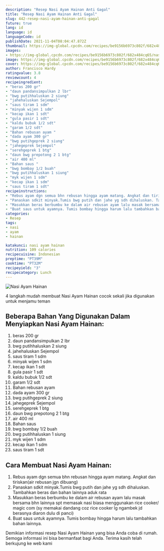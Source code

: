 ```yaml
---
description: "Resep Nasi Ayam Hainan Anti Gagal"
title: "Resep Nasi Ayam Hainan Anti Gagal"
slug: 442-resep-nasi-ayam-hainan-anti-gagal
future: true
lang: id
language: id
languageCode: id
publishDate: 2021-11-04T08:04:47.872Z 
thumbnail: https://img-global.cpcdn.com/recipes/be9156b6973c802f/682x484cq65/nasi-ayam-hainan-foto-resep-utama.png
images:
- https://img-global.cpcdn.com/recipes/be9156b6973c802f/682x484cq65/nasi-ayam-hainan-foto-resep-utama.png
image: https://img-global.cpcdn.com/recipes/be9156b6973c802f/682x484cq65/nasi-ayam-hainan-foto-resep-utama.png
cover: https://img-global.cpcdn.com/recipes/be9156b6973c802f/682x484cq65/nasi-ayam-hainan-foto-resep-utama.png
author: Francisco Hardy
ratingvalue: 3.8
reviewcount: 4
recipeingredient:
- "beras 200 gr"
- "daun pandansimpulkan 2 lbr"
- "bwg putihhaluskan 2 siung"
- "jahehaluskan Sejempol"
- "saus tiram 1 sdm"
- "minyak wijen 1 sdm"
- "kecap ikan 1 sdt"
- "gula pasir 1 sdt"
- "kaldu bubuk 1/2 sdt"
- "garam 1/2 sdt"
- "Bahan rebusan ayam "
- "dada ayam 300 gr"
- "bwg putihgeprek 2 siung"
- "jahegeprek Sejempol"
- "serehgeprek 1 btg"
- "daun bwg prepotong 2 1 btg"
- "air 400 ml"
- "Bahan saus "
- "bwg bombay 1/2 buah"
- "bwg putihhaluskan 1 siung"
- "myk wijen 1 sdm"
- "kecap ikan 1 sdm"
- "saus tiram 1 sdt"
recipeinstructions:
- "Rebus ayam dgn semua bhn rebusan hingga ayam matang. Angkat dan tiriskan(air rebusan jgn dibuang)"
- "Panaskan sdkit minyak.Tumis bwg putih dan jahe yg sdh dihaluskan. Tambahkan beras dan bahan lainnya aduk rata"
- "Masukkan beras berbumbu ke dalam air rebusan ayam lalu masak bersama bhn lainnya spt memasak nasi biasa menggunakan rice cooker/ magic com (sy memakai dandang coz rice cooker lg ngambek jd berasnya diaron dulu di panci)"
- "Buat saus untuk ayamnya. Tumis bombay hingga harum lalu tambahkan bahan lainnya."
categories:
- Resep
tags:
- nasi
- ayam
- hainan

katakunci: nasi ayam hainan 
nutrition: 109 calories
recipecuisine: Indonesian
preptime: "PT39M"
cooktime: "PT32M"
recipeyield: "3"
recipecategory: Lunch
---
```



![Nasi Ayam Hainan](https://img-global.cpcdn.com/recipes/be9156b6973c802f/682x484cq65/nasi-ayam-hainan-foto-resep-utama.png)

4 langkah mudah membuat  Nasi Ayam Hainan cocok sekali jika digunakan untuk menjamu teman

<!--inarticleads1-->

## Beberapa Bahan Yang Digunakan Dalam Menyiapkan Nasi Ayam Hainan:

1. beras 200 gr
1. daun pandansimpulkan 2 lbr
1. bwg putihhaluskan 2 siung
1. jahehaluskan Sejempol
1. saus tiram 1 sdm
1. minyak wijen 1 sdm
1. kecap ikan 1 sdt
1. gula pasir 1 sdt
1. kaldu bubuk 1/2 sdt
1. garam 1/2 sdt
1. Bahan rebusan ayam 
1. dada ayam 300 gr
1. bwg putihgeprek 2 siung
1. jahegeprek Sejempol
1. serehgeprek 1 btg
1. daun bwg prepotong 2 1 btg
1. air 400 ml
1. Bahan saus 
1. bwg bombay 1/2 buah
1. bwg putihhaluskan 1 siung
1. myk wijen 1 sdm
1. kecap ikan 1 sdm
1. saus tiram 1 sdt



<!--inarticleads2-->

## Cara Membuat Nasi Ayam Hainan:

1. Rebus ayam dgn semua bhn rebusan hingga ayam matang. Angkat dan tiriskan(air rebusan jgn dibuang)
1. Panaskan sdkit minyak.Tumis bwg putih dan jahe yg sdh dihaluskan. Tambahkan beras dan bahan lainnya aduk rata
1. Masukkan beras berbumbu ke dalam air rebusan ayam lalu masak bersama bhn lainnya spt memasak nasi biasa menggunakan rice cooker/ magic com (sy memakai dandang coz rice cooker lg ngambek jd berasnya diaron dulu di panci)
1. Buat saus untuk ayamnya. Tumis bombay hingga harum lalu tambahkan bahan lainnya.




Demikian informasi  resep Nasi Ayam Hainan   yang bisa Anda coba di rumah. Semoga informasi ini bisa bermanfaat bagi Anda. Terima kasih telah berkujung ke web kami
